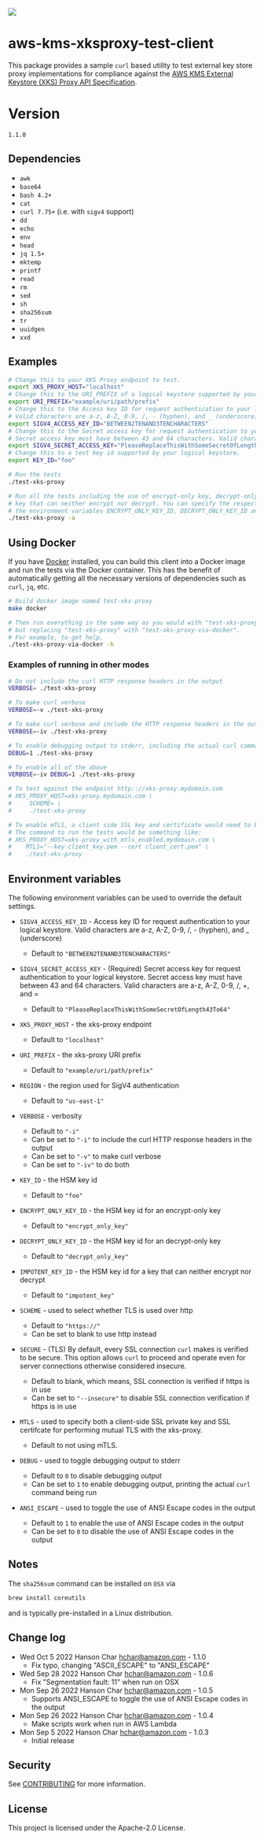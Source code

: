 ![](https://github.com/aws-samples/aws-kms-xksproxy-test-client/actions/workflows/ci.yml/badge.svg)

# aws-kms-xksproxy-test-client

This package provides a sample `curl` based utility to test external key store proxy implementations for compliance
against the [AWS KMS External Keystore (XKS) Proxy API Specification](https://github.com/aws/aws-kms-xksproxy-api-spec).

# Version

`1.1.0`

## Dependencies

* `awk`
* `base64`
* `bash 4.2+`
* `cat`
* `curl 7.75+` (i.e. with `sigv4` support)
* `dd`
* `echo`
* `env`
* `head`
* `jq 1.5+`
* `mktemp`
* `printf`
* `read`
* `rm`
* `sed`
* `sh`
* `sha256sum`
* `tr`
* `uuidgen`
* `xxd`

## Examples

```bash
# Change this to your XKS Proxy endpoint to test.
export XKS_PROXY_HOST="localhost"
# Change this to the URI_PREFIX of a logical keystore supported by your XKS Proxy.
export URI_PREFIX="example/uri/path/prefix"
# Change this to the Access key ID for request authentication to your logical keystore.
# Valid characters are a-z, A-Z, 0-9, /, - (hyphen), and _ (underscore)
export SIGV4_ACCESS_KEY_ID="BETWEEN2TENAND3TENCHARACTERS"
# Change this to the Secret access key for request authentication to your logical keystore.
# Secret access key must have between 43 and 64 characters. Valid characters are a-z, A-Z, 0-9, /, +, and =
export SIGV4_SECRET_ACCESS_KEY="PleaseReplaceThisWithSomeSecretOfLength43To64"
# Change this to a test key id supported by your logical keystore.
export KEY_ID="foo"

# Run the tests
./test-xks-proxy

# Run all the tests including the use of encrypt-only key, decrypt-only key and
# key that can neither encrypt nor decrypt. You can specify the respective key id's with
# the environment variables ENCRYPT_ONLY_KEY_ID, DECRYPT_ONLY_KEY_ID and IMPOTENT_KEY_ID.
./test-xks-proxy -a
```

## Using Docker

If you have [Docker](https://www.docker.com/) installed, you can build this client into a Docker image and run the tests via the Docker container.  This has the benefit of automatically getting all the necessary versions of dependencies such as `curl`, `jq`, etc.

```bash
# Build docker image named test-xks-proxy
make docker

# Then run everything in the same way as you would with "test-xks-proxy",
# but replacing "test-xks-proxy" with "test-xks-proxy-via-docker".
# For example, to get help,
./test-xks-proxy-via-docker -h
```

### Examples of running in other modes

```bash
# Do not include the curl HTTP response headers in the output
VERBOSE= ./test-xks-proxy

# To make curl verbose
VERBOSE=-v ./test-xks-proxy

# To make curl verbose and include the HTTP response headers in the output
VERBOSE=-iv ./test-xks-proxy

# To enable debugging output to stderr, including the actual curl command being run
DEBUG=1 ./test-xks-proxy

# To enable all of the above
VERBOSE=-iv DEBUG=1 ./test-xks-proxy

# To test against the endpoint http:://xks-proxy.mydomain.com
# XKS_PROXY_HOST=xks-proxy.mydomain.com \
#     SCHEME= \
#     ./test-xks-proxy

# To enable mTLS, a client side SSL key and certificate would need to be specified.
# The command to run the tests would be something like:
# XKS_PROXY_HOST=xks-proxy_with_mtls_enabled.mydomain.com \
#    MTLS="--key client_key.pem --cert client_cert.pem" \
#    ./test-xks-proxy
```

## Environment variables

The following environment variables can be used to override the default settings.

* `SIGV4_ACCESS_KEY_ID` - Access key ID for request authentication to your logical keystore.
 Valid characters are a-z, A-Z, 0-9, /, - (hyphen), and _ (underscore)
    * Default to `"BETWEEN2TENAND3TENCHARACTERS"`
* `SIGV4_SECRET_ACCESS_KEY` - (Required) Secret access key for request authentication to your logical keystore. Secret access key must have between 43 and 64 characters. Valid characters are a-z, A-Z, 0-9, /, +, and =
    * Default to `"PleaseReplaceThisWithSomeSecretOfLength43To64"`
* `XKS_PROXY_HOST` - the xks-proxy endpoint
    * Default to `"localhost"`
* `URI_PREFIX` - the xks-proxy URI prefix
    * Default to `"example/uri/path/prefix"`
* `REGION` - the region used for SigV4 authentication
    * Default to `"us-east-1"`
* `VERBOSE` - verbosity
    * Default to `"-i"`
    * Can be set to `"-i"` to include the curl HTTP response headers in the output
    * Can be set to `"-v"` to make curl verbose
    * Can be set to `"-iv"` to do both

* `KEY_ID` - the HSM key id
    * Default to `"foo"`
* `ENCRYPT_ONLY_KEY_ID` - the HSM key id for an encrypt-only key
    * Default to `"encrypt_only_key"`
* `DECRYPT_ONLY_KEY_ID` - the HSM key id for an decrypt-only key
    * Default to `"decrypt_only_key"`
* `IMPOTENT_KEY_ID` - the HSM key id for a key that can neither encrypt nor decrypt
    * Default to `"impotent_key"`

* `SCHEME` - used to select whether TLS is used over http
    * Default to `"https://"`
    * Can be set to blank to use http instead
* `SECURE` - (TLS) By default, every SSL connection `curl` makes is verified to be secure. This option allows `curl` to proceed and operate even for server connections otherwise considered insecure.
    * Default to blank, which means, SSL connection is verified if https is in use
    * Can be set to `"--insecure"` to disable SSL connection verification if https is in use
* `MTLS` - used to specify both a client-side SSL private key and SSL certifcate for performing mutual TLS with the xks-proxy.
    * Default to not using mTLS.

* `DEBUG` - used to toggle debugging output to stderr
    * Default to `0` to disable debugging output
    * Can be set to `1` to enable debugging output, printing the actual `curl` command being run

* `ANSI_ESCAPE` - used to toggle the use of ANSI Escape codes in the output
    * Default to `1` to enable the use of ANSI Escape codes in the output
    * Can be set to `0` to disable the use of ANSI Escape codes in the output

## Notes

The `sha256sum` command can be installed on `OSX` via

```bash
brew install coreutils
```
and is typically pre-installed in a Linux distribution.

## Change log

* Wed Oct 5 2022 Hanson Char <hchar@amazon.com> - 1.1.0
    - Fix typo, changing "ASCII_ESCAPE" to "ANSI_ESCAPE"
* Wed Sep 28 2022 Hanson Char <hchar@amazon.com> - 1.0.6
    - Fix "Segmentation fault: 11" when run on OSX
* Mon Sep 26 2022 Hanson Char <hchar@amazon.com> - 1.0.5
    - Supports ANSI_ESCAPE to toggle the use of ANSI Escape codes in the output
* Mon Sep 26 2022 Hanson Char <hchar@amazon.com> - 1.0.4
    - Make scripts work when run in AWS Lambda
* Mon Sep 5 2022 Hanson Char <hchar@amazon.com> - 1.0.3
    - Initial release

## Security

See [CONTRIBUTING](CONTRIBUTING.md#security-issue-notifications) for more information.

## License

This project is licensed under the Apache-2.0 License.
